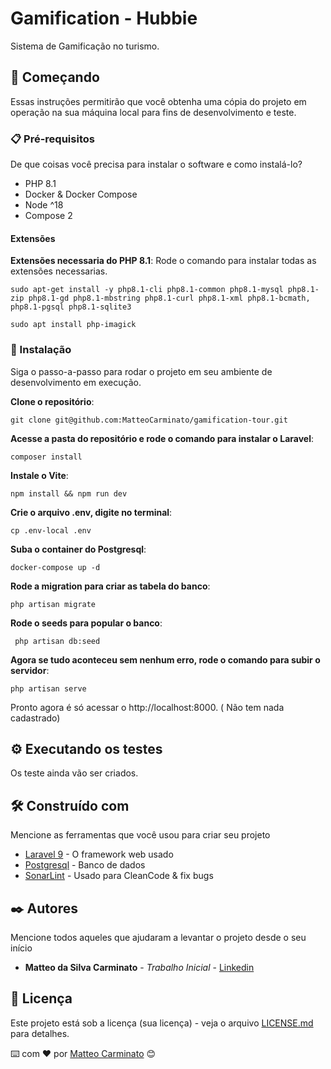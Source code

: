 # Gamification - Hubbie

Sistema de Gamificação no turismo.

## 🚀 Começando

Essas instruções permitirão que você obtenha uma cópia do projeto em operação na sua máquina local para fins de desenvolvimento e teste.

### 📋 Pré-requisitos

De que coisas você precisa para instalar o software e como instalá-lo?

* PHP 8.1
* Docker & Docker Compose
* Node ^18
* Compose 2

#### Extensões
**Extensões necessaria do PHP 8.1**: 
    Rode o comando para instalar todas as extensões necessarias.

    sudo apt-get install -y php8.1-cli php8.1-common php8.1-mysql php8.1-zip php8.1-gd php8.1-mbstring php8.1-curl php8.1-xml php8.1-bcmath, php8.1-pgsql php8.1-sqlite3

    sudo apt install php-imagick

### 🔧 Instalação

Siga o passo-a-passo para rodar o projeto em seu ambiente de desenvolvimento em execução.

**Clone o repositório**:

```
git clone git@github.com:MatteoCarminato/gamification-tour.git
```

**Acesse a pasta do repositório e rode o comando para instalar o Laravel**:

```
composer install
```

**Instale o Vite**:

```
npm install && npm run dev
```

**Crie o arquivo .env, digite no terminal**:

```
cp .env-local .env
```

**Suba o container do Postgresql**:

```
docker-compose up -d
```

**Rode a migration para criar as tabela do banco**:

```
php artisan migrate
```

**Rode o seeds para popular o banco**:

```
 php artisan db:seed
```

**Agora se tudo aconteceu sem nenhum erro, rode o comando para subir o servidor**:

```
php artisan serve
```

Pronto agora é só acessar o http://localhost:8000. ( Não tem nada cadastrado)


## ⚙️ Executando os testes

Os teste ainda vão ser criados.

## 🛠️ Construído com

Mencione as ferramentas que você usou para criar seu projeto

* [Laravel 9](https://laravel.com/docs/9.x/releases) - O framework web usado
* [Postgresql](https://www.postgresql.org/) - Banco de dados
* [SonarLint](https://github.com/SonarSource/sonarlint-visualstudio) -  Usado para CleanCode & fix bugs

## ✒️ Autores

Mencione todos aqueles que ajudaram a levantar o projeto desde o seu início

* **Matteo da Silva Carminato** - *Trabalho Inicial* - [Linkedin](https://linkedin.com/in/matteocarminato)

## 📄 Licença

Este projeto está sob a licença (sua licença) - veja o arquivo [LICENSE.md](https://github.com/usuario/projeto/licenca) para detalhes.

⌨️ com ❤️ por [Matteo Carminato](https://github.com/matteocarminato) 😊